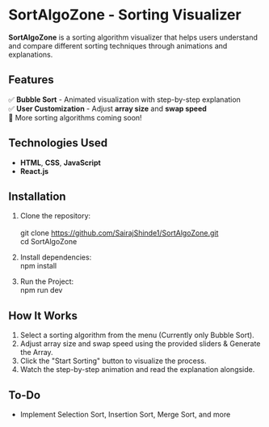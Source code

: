 # SortAlgoZone - Sorting Visualizer

**SortAlgoZone** is a sorting algorithm visualizer that helps users understand and compare different sorting techniques through animations and explanations.

## Features

✅ **Bubble Sort** - Animated visualization with step-by-step explanation  
✅ **User Customization** - Adjust **array size** and **swap speed**  
🚀 More sorting algorithms coming soon!

## Technologies Used

- **HTML**, **CSS**, **JavaScript**
- **React.js**

## Installation

1. Clone the repository:  
   <br>
   git clone https://github.com/SairajShinde1/SortAlgoZone.git
   <br>
   cd SortAlgoZone

2. Install dependencies:
   <br>
   npm install

3. Run the Project:
   <br>
   npm run dev

## How It Works

1. Select a sorting algorithm from the menu (Currently only Bubble Sort).
2. Adjust array size and swap speed using the provided sliders & Generate the Array.
3. Click the "Start Sorting" button to visualize the process.
4. Watch the step-by-step animation and read the explanation alongside.

## To-Do

- Implement Selection Sort, Insertion Sort, Merge Sort, and more
